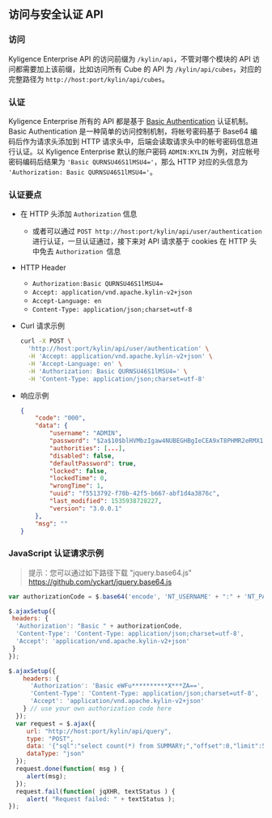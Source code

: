 ## 访问与安全认证 API


### 访问
Kyligence Enterprise API 的访问前缀为 `/kylin/api`，不管对哪个模块的 API 访问都需要加上该前缀，比如访问所有 Cube 的 API 为 `/kylin/api/cubes`，对应的完整路径为 `http://host:port/kylin/api/cubes`。



### 认证

Kyligence Enterprise 所有的 API 都是基于 [Basic Authentication](http://en.wikipedia.org/wiki/Basic_access_authentication) 认证机制。Basic Authentication 是一种简单的访问控制机制，将帐号密码基于 Base64 编码后作为请求头添加到 HTTP 请求头中，后端会读取请求头中的帐号密码信息进行认证。以 Kyligence Enterprise 默认的账户密码 `ADMIN:KYLIN` 为例，对应帐号密码编码后结果为 `'Basic QURNSU46S1lMSU4='`，那么 HTTP 对应的头信息为 `'Authorization: Basic QURNSU46S1lMSU4='`。



### 认证要点

- 在 HTTP 头添加 `Authorization` 信息
  - 或者可以通过 `POST http://host:port/kylin/api/user/authentication` 进行认证，一旦认证通过，接下来对 API 请求基于 cookies 在 HTTP 头中免去 `Authorization `信息


- HTTP Header
	- `Authorization:Basic QURNSU46S1lMSU4=`
	- `Accept: application/vnd.apache.kylin-v2+json`
	- `Accept-Language: en`
	- `Content-Type: application/json;charset=utf-8`

- Curl 请求示例

  ```sh
  curl -X POST \
    'http://host:port/kylin/api/user/authentication' \
    -H 'Accept: application/vnd.apache.kylin-v2+json' \
    -H 'Accept-Language: en' \
    -H 'Authorization: Basic QURNSU46S1lMSU4=' \
    -H 'Content-Type: application/json;charset=utf-8'
  ```

- 响应示例

  ```JSON
  {
      "code": "000",
      "data": {
          "username": "ADMIN",
          "password": "$2a$10$blHVMbzIgaw4NUBEGHBgIeCEA9xT8PHMR2eRMX1ylcA6GNEVD4RPS",
          "authorities": [...],
          "disabled": false,
          "defaultPassword": true,
          "locked": false,
          "lockedTime": 0,
          "wrongTime": 1,
          "uuid": "f5513792-f70b-42f5-b667-abf1d4a3876c",
          "last_modified": 1535938728227,
          "version": "3.0.0.1"
      },
      "msg": ""
  }
  ```



### JavaScript 认证请求示例

> 提示：您可以通过如下路径下载 "jquery.base64.js" https://github.com/yckart/jquery.base64.js

  ```javascript
var authorizationCode = $.base64('encode', 'NT_USERNAME' + ":" + 'NT_PASSWORD');

$.ajaxSetup({
   headers: { 
    'Authorization': "Basic " + authorizationCode, 
    'Content-Type': 'Content-Type: application/json;charset=utf-8',
    'Accept': 'application/vnd.apache.kylin-v2+json'
   }
});
  ```

  ```javascript
$.ajaxSetup({
      headers: { 
        'Authorization': 'Basic eWFu**********X***ZA==', 
        'Content-Type': 'Content-Type: application/json;charset=utf-8',
        'Accept': 'application/vnd.apache.kylin-v2+json'
      } // use your own authorization code here
    });
    var request = $.ajax({
       url: "http://host:port/kylin/api/query",
       type: "POST",
       data: '{"sql":"select count(*) from SUMMARY;","offset":0,"limit":50000,"acceptPartial":true,"project":"test"}',
       dataType: "json"
    });
    request.done(function( msg ) {
       alert(msg);
    }); 
    request.fail(function( jqXHR, textStatus ) {
       alert( "Request failed: " + textStatus );
  });
  ```


